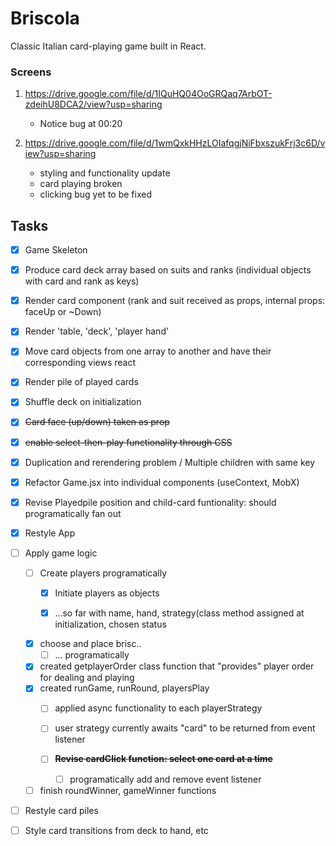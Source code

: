 # Briscola

Classic Italian card-playing game built in React.

### Screens
1. https://drive.google.com/file/d/1IQuHQ04OoGRQaq7ArbOT-zdeihU8DCA2/view?usp=sharing 
	- Notice bug at 00:20

2. https://drive.google.com/file/d/1wmQxkHHzLOIafqgjNiFbxszukFrj3c6D/view?usp=sharing
	- styling and functionality update
	- card playing broken
	- clicking bug yet to be fixed
    
## Tasks

- [x] Game Skeleton
- [x] Produce card deck array based on suits and ranks (individual objects with card and rank as keys)
- [x] Render card component (rank and suit received as props, internal props: faceUp or ~Down)
- [x] Render 'table, 'deck', 'player hand'
- [x] Move card objects from one array to another and have their corresponding views react
- [x] Render pile of played cards

- [x] Shuffle deck on initialization
- [x] ~~Card face (up/down) taken as prop~~

- [x] ~~enable select-then-play functionality through CSS~~

- [x] Duplication and rerendering problem / Multiple children with same key
- [x] Refactor Game.jsx into individual components (useContext, MobX)
- [x] Revise Playedpile position and child-card funtionality: should programatically fan out

- [x] Restyle App

- [ ] Apply game logic
	- [ ] Create players programatically
		- [x] Initiate players as objects
		- [x] ...so far with name, hand, strategy(class method assigned at initialization, chosen status


	- [x] choose and place brisc..
		- [ ] ... programatically

	- [x] created getplayerOrder class function that "provides" player order for dealing and playing
	- [x] created runGame, runRound, playersPlay
		- [ ] applied async functionality to each playerStrategy

		- [ ] user strategy currently awaits "card" to be returned from event listener

		- [ ] ~~**Revise cardClick function: select one card at a time**~~
			- [ ] programatically add and remove event listener

	- [ ] finish roundWinner, gameWinner functions 

- [ ] Restyle card piles


- [ ] Style card transitions from deck to hand, etc
